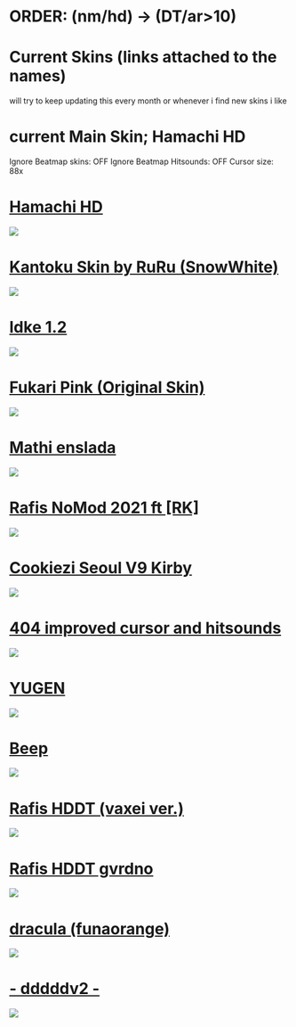 # ORDER: (nm/hd) → (DT/ar>10)
# Current Skins (links attached to the names)
will try to keep updating this every month or whenever i find new skins i like
# current Main Skin; Hamachi HD
Ignore Beatmap skins: OFF
Ignore Beatmap Hitsounds: OFF
Cursor size: 88x

# [Hamachi HD](https://mega.nz/file/QV5EURAL#Vc5NZamQdwq0IM2uFaqICz6exbFyAdbQRdv1U0r3gck)
![](https://osu.ppy.sh/ss/16573515/66dd)

# [Kantoku Skin by RuRu (SnowWhite)](https://joofixd.s-ul.eu/paFbrEnp)
![](https://osu.ppy.sh/ss/14126836/e5d4)

# [Idke 1.2](https://www.mediafire.com/folder/aq1ufnj0yibds/idke%201.2)
![](https://osu.ppy.sh/ss/12833768)

# [Fukari Pink (Original Skin)](https://dl.dropboxusercontent.com/s/h6shw93yneae35g/Fukari%20Pink.osk)
![](https://osu.ppy.sh/ss/16544412/1d56)

# [Mathi enslada](https://mega.nz/file/341T3CLR#5t8J0ThyYlNASzj8bTWf-mNdte1-5SUawKJKwrOJEiY)
![](https://osu.ppy.sh/ss/16544450/e2f2)

# [Rafis NoMod 2021 ft [RK]](https://mega.nz/folder/XBNSAZgA#a1Ehpcb_2TlUgwE5uHkRSw)
![](https://cdn.discordapp.com/attachments/697946986812276787/817138668342083584/nm1.png)

# [Cookiezi Seoul V9 Kirby](https://www.mediafire.com/file/muj1vncr1msalgr/-+_Seoul_v9_Personal_Skin_Kirby.osk/file)
![](https://osu.ppy.sh/ss/16573450/44cf)

# [404 improved cursor and hitsounds](https://dl.dropboxusercontent.com/s/n7ys6jpso7vs0kv/404%20SkinNotFound%20v2.osk)
![](https://osu.ppy.sh/ss/13488989/a76a)

# [YUGEN](https://drive.google.com/file/d/1UoyIbbcbl_F5S9Ku2qzCXWYIfN-RdYiN/view)
![](https://osu.ppy.sh/ss/15244377/36f0)

# [Beep](https://www.dropbox.com/s/h5chgecj4r089d5/Beep.osk?dl=0)
![](https://osu.ppy.sh/ss/16573471/4954)

# [Rafis HDDT (vaxei ver.)](https://www.mediafire.com/file/narmsngirt80dai/Rafis_HDDT_%28vaxei_ver.%29.osk/file)
![](https://osu.ppy.sh/ss/14306787/1c8c)

# [Rafis HDDT gvrdno](https://dl.dropboxusercontent.com/s/cfob6vaj1wq0zrh/Rafis%20HDDT%20gvrdno.osk)
![](https://osu.ppy.sh/ss/16544400/7a22)

# [dracula (funaorange)](https://www.dropbox.com/s/n57ci29mq0ni815/dracula_final.osk?dl=0)
![](https://osu.ppy.sh/ss/13421944/da9d)

# [- dddddv2 -](https://mega.nz/file/JGgQwTqB#KPl0hAYEWxrTc0ZayUpjx9OCG3QRn6z3OknbOGBnHqM) 
![](https://osu.ppy.sh/ss/11860986)
